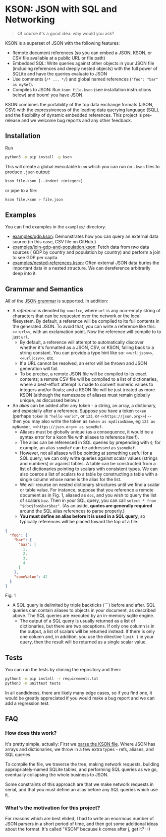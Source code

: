 # KSON: JSON with SQL and Networking

> Of course it's a good idea: why would you ask?

KSON is a superset of JSON with the following features:

- Remote document references (so you can embed a JSON, KSON, or CSV file available at a public URL or file path)
- Embedded SQL: Write queries against other objects in your JSON file (including references and deeply nested objects)
  with the full power of SQLite and have the queries evaluate to JSON
- Use comments (`/* ... */`) and global named references (`"foo": "bar" as myRef`).
- Compiles to JSON: Run `kson file.kson` (see installation instructions below) and boom! you have JSON.

KSON combines the portability of the top data exchange formats (JSON, CSV) with the expressiveness of the leading data
querying language
(SQL), and the flexibility of dynamic embedded references. This project is pre-release and we welcome bug reports
and any other feedback.

## Installation

Run

```bash
python3 -m pip install -g kson
```

This will create a global executable `kson` which you can run on
`.kson` files to produce `.json` output:

```bash
kson file.kson [--indent <integer>]
```

or pipe to a file:

```bash
kson file.kson > file.json
```

## Examples

You can find examples in the `examples/` directory.

- [examples/gdp.kson](examples/gdp.kson): Demonstrates how you can query an external data source (in this case, CSV file
  on GitHub.)
- [examples/join-gdp-and-population.kson](examples/join-gdp-and-population.kson): Fetch data from _two_ data sources (
  GDP by country and population by country) and perform a join to see GDP per capita.
- [examples/nested-references.kson](examples/nested-references.kson): Often external JSON data buries the important data
  in a nested structure. We can dereference arbitrarily deep into it.

## Grammar and Semantics

All of the [JSON grammar](https://www.json.org/json-en.html) is supported. In addition:

- A *reference* is denoted by `<<url>>`, where `url` is any non-empty string of characters that can be requested over
  the network or the local filesystem. By default, a reference will be compiled to its full contents in the generated
  JSON. To avoid that, you can write a reference like this:  `<<!url>>`, with an exclamation point. Now the reference
  will compile to to just `url`.
    - By default, a reference will attempt to automatically discover whether it's formatted as a JSON, CSV, or KSON,
      falling back to a string constant. You can provide a type hint like so: `<<url|json>>`, `<<url|csv>>`, etc.
    - If a URL cannot be resolved, an error will be thrown and JSON generation will fail.
    - To be precise, a remote JSON file will be compiled to its exact contents; a remote CSV file will be compiled to a
      list of dictionaries, where a best-effort attempt is made to convert numeric values to integers and/or floats; and
      a KSON file will be just treated as more KSON (although the namespace of aliases must remain globally unique, as
      discussed below.)
- An *alias* can be added after any token - a string, an array, a dictionary, and especially after a reference. Suppose
  you have a token `token` (perhaps `token` is `"hello world"`, or `123`, or `<<https://json.org>>`) -- then you may
  also write the token as `token as myAliasName`, eg `123 as myNumber`, `<<https://json.org>> as someRef`.
    - Aliases must be globally unique (as a consequence, it would be a syntax error for a kson file with aliases to
      reference itself).
    - The alias can be referenced in SQL queries by prepending with `$`; for example, an alias `someRef` can be
      addressed as `$someRef`.
    - However, not all aliases will be pointing at something useful for a SQL query; we can only write queries against
      scalar values (strings and numbers) or against tables. A table can be constructed from a list of dictionaries
      pointing to scalars with consistent types. We can also coerce a list of scalars to a table by constructing a table
      with a single column whose name is the alias for the list.
    - We will recurse on nested dictionary structures until we find a scalar or table value. For instance, suppose that
      you reference a remote document as in Fig. 1, aliased as `doc`, and you wish to query the list of scalars `baz`.
      Then in your SQL query, you can call `select * from "$doc$foo$bar$baz"`. (As an aside, **quotes are generally
      required**
      around the SQL alias references to parse properly.)
    - **You must define an alias before it is used in a SQL query**, so typically references will be placed toward the
      top of a file.

```json
{
  "foo": {
    "bar": {
      "baz": [
        1,
        2,
        3,
        4
      ]
    },
    "someValue": 42
  }
}
```

Fig. 1

- A SQL query is delimited by triple backticks (\`\`\`) before and after. SQL queries can contain aliases to objects in
  your document, as described above. The SQL queries are executed by an in-memory sqlite engine.
    - The output of a SQL query is usually returned as a list of dictionaries, but there are two exceptions. If only one
      column is in the output, a list of scalars will be returned instead. If there is only one column and, in addition,
      you use the directive `limit 1` in your query, then the result will be returned as a single scalar value.

## Tests

You can run the tests by cloning the repository and then:

```bash
python3 -m pip install -r requirements.txt
python3 -m unittest tests
```

In all candidness, there are likely many edge cases, so if you find one, it would be greatly appreciated if you would make a bug
report and we can add a regression test.

## FAQ

### How does this work?

It's pretty simple, actually: First we [parse the KSON file](https://en.wikipedia.org/wiki/Recursive_descent_parser).
Where JSON has arrays and dictionaries, we throw in a few extra types - refs, aliases, and SQL queries.

To compile the file, we traverse the tree, making network requests, building appropriately-named SQLite tables, and
performing SQL queries as we go, eventually collapsing the whole business to JSON.

Some constraints of this approach are that we make network requests in serial, and that you must define an alias before
any SQL queries which use it.

### What's the motivation for this project?

For reasons which are best elided, I had to write an enormous number of JSON parsers in a short period of time, and then
got some additional ideas about the format. It's called "KSON" because k comes after j, get it? :-)
